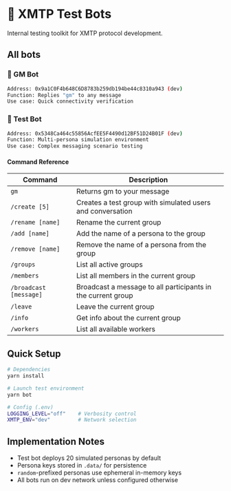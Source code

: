 # 🤖 XMTP Test Bots

Internal testing toolkit for XMTP protocol development.

## All bots

### 👋 GM Bot

```bash
Address: 0x9a1C0F4b648C6D8783b259db194be44c8310a943 (dev)
Function: Replies "gm" to any message
Use case: Quick connectivity verification
```

### 🧪 Test Bot

```bash
Address: 0x5348Ca464c55856AcfEE5F4490d12BF51D24B01F (dev)
Function: Multi-persona simulation environment
Use case: Complex messaging scenario testing
```

#### Command Reference

| Command                | Description                                                  |
| ---------------------- | ------------------------------------------------------------ |
| `gm`                   | Returns gm to your message                                   |
| `/create [5]`          | Creates a test group with simulated users and conversation   |
| `/rename [name]`       | Rename the current group                                     |
| `/add [name]`          | Add the name of a persona to the group                       |
| `/remove [name]`       | Remove the name of a persona from the group                  |
| `/groups`              | List all active groups                                       |
| `/members`             | List all members in the current group                        |
| `/broadcast [message]` | Broadcast a message to all participants in the current group |
| `/leave`               | Leave the current group                                      |
| `/info`                | Get info about the current group                             |
| `/workers`             | List all available workers                                   |

## Quick Setup

```bash
# Dependencies
yarn install

# Launch test environment
yarn bot

# Config (.env)
LOGGING_LEVEL="off"    # Verbosity control
XMTP_ENV="dev"         # Network selection
```

## Implementation Notes

- Test bot deploys 20 simulated personas by default
- Persona keys stored in `.data/` for persistence
- `random`-prefixed personas use ephemeral in-memory keys
- All bots run on dev network unless configured otherwise
